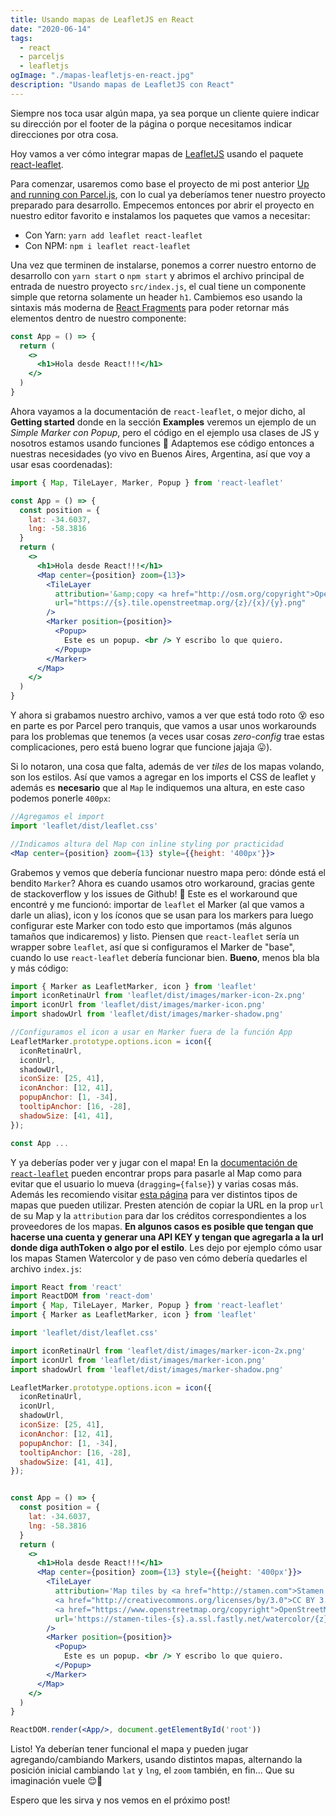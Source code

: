 ```yaml
---
title: Usando mapas de LeafletJS en React
date: "2020-06-14"
tags:
  - react
  - parceljs
  - leafletjs
ogImage: "./mapas-leafletjs-en-react.jpg"
description: "Usando mapas de LeafletJS con React"
---
```


Siempre nos toca usar algún mapa, ya sea porque un cliente quiere indicar su dirección por el footer de la página o 
porque necesitamos indicar direcciones por otra cosa.

Hoy vamos a ver cómo integrar mapas de [LeafletJS](https://leafletjs.com) usando el paquete [react-leaflet](https://react-leaflet.js.org).

Para comenzar, usaremos como base el proyecto de mi post anterior [Up and running con Parcel.js](/posts/up-and-running-con-parceljs/), con 
lo cual ya deberíamos tener nuestro proyecto preparado para desarrollo. Empecemos entonces por abrir el proyecto en nuestro editor
favorito e instalamos los paquetes que vamos a necesitar: 

- Con Yarn: `yarn add leaflet react-leaflet`
- Con NPM: `npm i leaflet react-leaflet`

Una vez que terminen de instalarse, ponemos a correr nuestro entorno de desarrollo con `yarn start` o `npm start` y abrimos el archivo 
principal de entrada de nuestro proyecto `src/index.js`, el cual tiene un componente simple que retorna solamente un header `h1`. 
Cambiemos eso usando la sintaxis más moderna de [React Fragments](https://reactjs.org/docs/fragments.html) para poder retornar más 
elementos dentro de nuestro componente:

```jsx
const App = () => {
  return (
    <>
      <h1>Hola desde React!!!</h1>
    </>
  )
}
```

Ahora vayamos a la documentación de `react-leaflet`, o mejor dicho, al **Getting started** donde en la sección **Examples** veremos 
un ejemplo de un _Simple Marker con Popup_, pero el código en el ejemplo usa clases de JS y nosotros estamos usando funciones 🤔 
Adaptemos ese código entonces a nuestras necesidades (yo vivo en Buenos Aires, Argentina, así que voy a usar esas coordenadas):

```jsx
import { Map, TileLayer, Marker, Popup } from 'react-leaflet'

const App = () => {
  const position = {
    lat: -34.6037,
    lng: -58.3816
  }
  return (
    <>
      <h1>Hola desde React!!!</h1>
      <Map center={position} zoom={13}>
        <TileLayer
          attribution='&amp;copy <a href="http://osm.org/copyright">OpenStreetMap</a> contributors'
          url="https://{s}.tile.openstreetmap.org/{z}/{x}/{y}.png"
        />
        <Marker position={position}>
          <Popup>
            Este es un popup. <br /> Y escribo lo que quiero.
          </Popup>
        </Marker>
      </Map>
    </>
  )
}
```

Y ahora si grabamos nuestro archivo, vamos a ver que está todo roto 😵 eso en parte es por Parcel pero tranquis, que vamos a 
usar unos workarounds para los problemas que tenemos (a veces usar cosas _zero-config_ trae estas complicaciones, pero está 
bueno lograr que funcione jajaja 😛).

Si lo notaron, una cosa que falta, además de ver _tiles_ de los mapas volando, son los estilos. Así que vamos a agregar en los imports 
el CSS de leaflet y además es **necesario** que al `Map` le indiquemos una altura, en este caso podemos ponerle `400px`:

```jsx
//Agregamos el import
import 'leaflet/dist/leaflet.css'

//Indicamos altura del Map con inline styling por practicidad
<Map center={position} zoom={13} style={{height: '400px'}}>
```

Grabemos y vemos que debería funcionar nuestro mapa pero: dónde está el bendito `Marker`? Ahora es cuando usamos otro workaround, 
gracias gente de stackoverflow y los issues de Github! 🤣
Este es el workaround que encontré y me funcionó: importar de `leaflet` el Marker (al que vamos a darle un alias), icon y 
los íconos que se usan para los markers para luego configurar este Marker con todo esto que importamos (más algunos tamaños que 
indicaremos) y listo. Piensen que `react-leaflet` sería un wrapper sobre `leaflet`, así que si configuramos el Marker de "base", 
cuando lo use `react-leaflet` debería funcionar bien. **Bueno**, menos bla bla y más código:

```jsx
import { Marker as LeafletMarker, icon } from 'leaflet'
import iconRetinaUrl from 'leaflet/dist/images/marker-icon-2x.png'
import iconUrl from 'leaflet/dist/images/marker-icon.png'
import shadowUrl from 'leaflet/dist/images/marker-shadow.png'

//Configuramos el icon a usar en Marker fuera de la función App
LeafletMarker.prototype.options.icon = icon({
  iconRetinaUrl,
  iconUrl,
  shadowUrl,
  iconSize: [25, 41],
  iconAnchor: [12, 41],
  popupAnchor: [1, -34],
  tooltipAnchor: [16, -28],
  shadowSize: [41, 41],
});

const App ...
```

Y ya deberías poder ver y jugar con el mapa! En la [documentación de `react-leaflet`](react-leaflet.js.org/docs/en/components) pueden 
encontrar props para pasarle al Map como para evitar que el usuario lo mueva (`dragging={false}`) y varias cosas más. Además les recomiendo 
visitar [esta página](https://leaflet-extras.github.io/leaflet-providers/preview/) para ver distintos tipos de mapas que pueden 
utilizar. Presten atención de copiar la URL en la prop `url` de su Map y la `attribution` para dar los créditos correspondientes a los 
proveedores de los mapas. **En algunos casos es posible que tengan que hacerse una cuenta y generar una API KEY y tengan que agregarla 
a la url donde diga authToken o algo por el estilo**. Les dejo por ejemplo cómo usar los mapas Stamen Watercolor y de paso ven cómo 
debería quedarles el archivo `index.js`:

```jsx
import React from 'react'
import ReactDOM from 'react-dom'
import { Map, TileLayer, Marker, Popup } from 'react-leaflet'
import { Marker as LeafletMarker, icon } from 'leaflet'

import 'leaflet/dist/leaflet.css'

import iconRetinaUrl from 'leaflet/dist/images/marker-icon-2x.png'
import iconUrl from 'leaflet/dist/images/marker-icon.png'
import shadowUrl from 'leaflet/dist/images/marker-shadow.png'

LeafletMarker.prototype.options.icon = icon({
  iconRetinaUrl,
  iconUrl,
  shadowUrl,
  iconSize: [25, 41],
  iconAnchor: [12, 41],
  popupAnchor: [1, -34],
  tooltipAnchor: [16, -28],
  shadowSize: [41, 41],
}); 


const App = () => {
  const position = {
    lat: -34.6037,
    lng: -58.3816
  }
  return (
    <>
      <h1>Hola desde React!!!</h1>
      <Map center={position} zoom={13} style={{height: '400px'}}>
        <TileLayer
          attribution='Map tiles by <a href="http://stamen.com">Stamen Design</a>, 
          <a href="http://creativecommons.org/licenses/by/3.0">CC BY 3.0</a> &mdash; Map data &copy; 
          <a href="https://www.openstreetmap.org/copyright">OpenStreetMap</a> contributors'
          url='https://stamen-tiles-{s}.a.ssl.fastly.net/watercolor/{z}/{x}/{y}.jpg'
        />
        <Marker position={position}>
          <Popup>
            Este es un popup. <br /> Y escribo lo que quiero.
          </Popup>
        </Marker>
      </Map>
    </>
  )
}

ReactDOM.render(<App/>, document.getElementById('root'))
```

Listo! Ya deberían tener funcional el mapa y pueden jugar agregando/cambiando Markers, usando distintos mapas, alternando la posición 
inicial cambiando `lat` y `lng`, el `zoom` también, en fin... Que su imaginación vuele 😌🚀

Espero que les sirva y nos vemos en el próximo post!